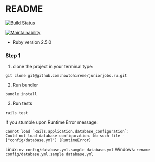 # README

[![Build Status](https://travis-ci.org/howtohireme/juniorjobs.ru.svg?branch=master)](https://travis-ci.org/howtohireme/juniorjobs.ru)

[![Maintainability](https://api.codeclimate.com/v1/badges/a99a88d28ad37a79dbf6/maintainability)](https://codeclimate.com/github/codeclimate/codeclimate/maintainability)

* Ruby version 2.5.0

### Step 1
1. clone the project in your terminal type:
```
git clone git@github.com:howtohireme/juniorjobs.ru.git
```
2. Run bundler
```
bundle install
```
3. Run tests
```
rails test
```
If you stumble upon Runtime Error message:
```
Cannot load `Rails.application.database_configuration`:
Could not load database configuration. No such file - ["config/database.yml"] (RuntimeError)
```
Linux: `mv config/database.yml.sample database.yml`
Windows: `rename config/database.yml.sample database.yml`


